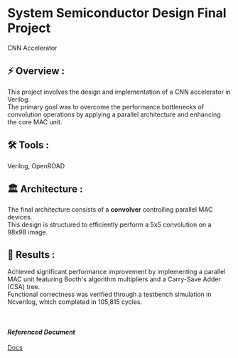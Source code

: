 # System Semiconductor Design Final Project
CNN Accelerator

## **⚡ Overview :**
This project involves the design and implementation of a CNN accelerator in Verilog. <br>
The primary goal was to overcome the performance bottlenecks of convolution operations by applying a parallel architecture and enhancing the core MAC unit.

## **🛠 Tools :**
Verilog, OpenROAD

## **🏛️ Architecture :**
The final architecture consists of a **convolver** controlling parallel MAC devices. <br>
This design is structured to efficiently perform a 5x5 convolution on a 98x98 image.

## **📜 Results :**
Achieved significant performance improvement by implementing a parallel MAC unit featuring Booth's algorithm multipliers and a Carry-Save Adder (CSA) tree. <br>
Functional correctness was verified through a testbench simulation in Ncverilog, which completed in 105,815 cycles.

<br>

#### *Referenced Document*
[Docs]()
